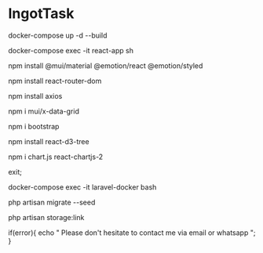 # IngotTask

docker-compose up -d --build

docker-compose exec -it react-app sh

npm install @mui/material @emotion/react @emotion/styled

npm install react-router-dom

npm install axios

npm i mui/x-data-grid

npm i bootstrap

npm install react-d3-tree

npm i chart.js react-chartjs-2

exit;


docker-compose exec -it laravel-docker bash

php artisan migrate --seed

php artisan storage:link

if(error){
echo " Please don't hesitate to contact me via email or whatsapp ";
}
